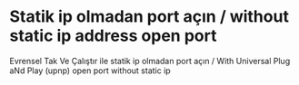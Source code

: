 # Statik ip olmadan port açın / without static ip address open port
Evrensel Tak Ve Çalıştır ile statik ip olmadan port açın / With Universal Plug aNd Play (upnp) open port without static ip
